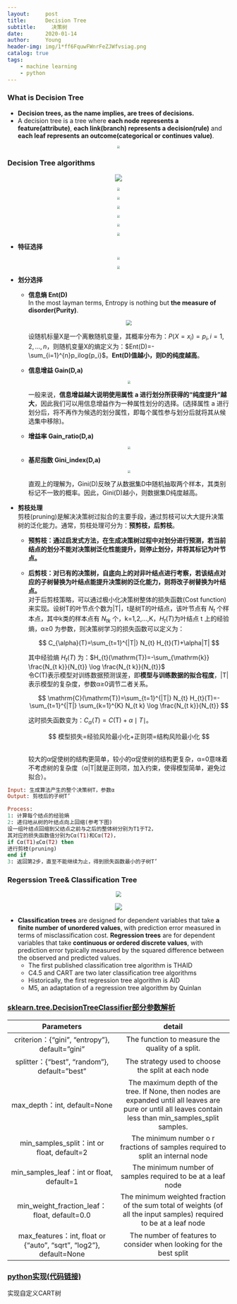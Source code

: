 ```yaml
---
layout:     post
title:      Decision Tree
subtitle:     决策树
date:       2020-01-14
author:     Young
header-img: img/1*ff6FquwFWnrFeZJWfvsiag.png
catalog: true
tags:
    - machine learning
    - python
---
```



### What is Decision Tree

  - **Decision trees, as the name implies, are trees of decisions.**
  - A decision tree is a tree where **each node represents a feature(attribute)**, **each link(branch) represents a decision(rule)** and **each leaf represents an outcome(categorical or continues value)**. 

<p align="center">
  <img src="https://miro.medium.com/max/2000/1*DUYbuD8el6Pkkj8-sw5LYw.png" style="zoom:40%" />
</p>

### Decision Tree algorithms

<p align="center">
  <img src="https://upload-images.jianshu.io/upload_images/3777066-960dcf8c1b4541ce.png" style="zoom:100%" />
</p>

<p align="center">
  <img src="https://github.com/Julian-young/Julian-young.github.io/raw/dev-jiale/img/WX20200115-150150@2x.png" style="zoom:40%" />
</p>
<p align="center">
  <img src="https://github.com/Julian-young/Julian-young.github.io/raw/dev-jiale/img/WX20200115-150231@2x.png" style="zoom:40%" />
</p>
<p align="center">
  <img src="https://github.com/Julian-young/Julian-young.github.io/raw/dev-jiale/img/WX20200115-150249@2x.png" style="zoom:40%" />
</p>
<p align="center">
  <img src="https://github.com/Julian-young/Julian-young.github.io/raw/dev-jiale/img/WX20200115-150302@2x.png" style="zoom:40%" />
</p>
<p align="center">
  <img src="https://github.com/Julian-young/Julian-young.github.io/raw/dev-jiale/img/WX20200115-150459@2x.png" style="zoom:40%" />
</p>
<p align="center">
  <img src="https://github.com/Julian-young/Julian-young.github.io/raw/dev-jiale/img/WX20200115-143351@2x.png" style="zoom:40%" />
</p>


- **特征选择**

<p align="center">
  <img src="https://github.com/Julian-young/Julian-young.github.io/raw/dev-jiale/img/WX20200115-143128@2x.png" style="zoom:40%" />
</p>
<p align="center">
  <img src="https://github.com/Julian-young/Julian-young.github.io/raw/dev-jiale/img/WX20200115-143351@2x.png" style="zoom:40%" />
</p>

- **划分选择**

  - **信息熵 Ent(D)**
    <br>
    In the most layman terms, Entropy is nothing but **the measure of disorder(Purity)**.
    <p align="center">
      <img src="https://miro.medium.com/max/1130/1*M15RZMSk8nGEyOnD8haF-A.png" style="zoom:80%" />
    </p>
  
    设随机标量X是一个离散随机变量，其概率分布为：$P(X=x_i)=p_i, i=1,2,...,n$，则随机变量X的熵定义为：$Ent(D)=-\sum_{i=1}^{n}p_ilog{p_i}$。**Ent(D)值越小，则D的纯度越高**。
  
  - **信息增益 Gain(D,a)**
    <p align="center">
      <img src="https://github.com/Julian-young/Julian-young.github.io/raw/dev-jiale/img/WX20200115-154400@2x.png" style="zoom:40%" />
    </p>
    
    一般来说，**信息增益越大说明使用属性 a 进行划分所获得的“纯度提升”越大**，因此我们可以用信息增益作为一种属性划分的选择。(选择属性 a 进行划分后，将不再作为候选的划分属性，即每个属性参与划分后就将其从候选集中移除)。
  
  - **增益率 Gain_ratio(D,a)**
    <p align="center">
      <img src="https://github.com/Julian-young/Julian-young.github.io/raw/dev-jiale/img/WX20200115-154439@2x.png" style="zoom:40%" />
    </p>
    
  - **基尼指数 Gini_index(D,a)**
    
    <p align="center">
      <img src="https://github.com/Julian-young/Julian-young.github.io/raw/dev-jiale/img/WX20200115-154534@2x.png" style="zoom:40%" />
    </p>
    
    直观上的理解为，Gini(D)反映了从数据集D中随机抽取两个样本，其类别标记不一致的概率。因此，Gini(D)越小，则数据集D纯度越高。
  
- **剪枝处理**
  <br>
  剪枝(pruning)是解决决策树过拟合的主要手段，通过剪枝可以大大提升决策树的泛化能力。通常，剪枝处理可分为：**预剪枝，后剪枝**。

  - **预剪枝：通过启发式方法，在生成决策树过程中对划分进行预测，若当前结点的划分不能对决策树泛化性能提升，则停止划分，并将其标记为叶节点。**
  
  - **后剪枝：对已有的决策树，自底向上的对非叶结点进行考察，若该结点对应的子树替换为叶结点能提升决策树的泛化能力，则将改子树替换为叶结点。**
    <br>
    对于后剪枝策略，可以通过极小化决策树整体的损失函数(Cost function)来实现。设树T的叶节点个数为|T|，t是树T的叶结点，该叶节点有 $N_t$ 个样本点，其中k类的样本点有 $N_{tk}$ 个，k=1,2,...,K，$H_t(T)$为叶结点 t 上的经验熵，α≥0 为参数，则决策树学习的损失函数可以定义为：
    
    <p align="center">
    $$
    C_{\alpha}(T)=\sum_{t=1}^{|T|} N_{t} H_{t}(T)+\alpha|T|
    $$
    </p>
    
    其中经验熵 $H_t(T)$ 为：$H_{t}(\mathrm{T})=-\sum_{\mathrm{k}} \frac{N_{t k}}{N_{t}} \log \frac{N_{t k}}{N_{t}}$
    <br>
    令C(T)表示模型对训练数据预测误差，即**模型与训练数据的拟合程度**，|T|表示模型的复杂度，参数α≥0调节二者关系。
    
    <p align="center">
    $$
    \mathrm{C}(\mathrm{T})=\sum_{t=1}^{|T|} N_{t} H_{t}(T)=-\sum_{t=1}^{|T|} \sum_{k=1}^{K} N_{t k} \log \frac{N_{t k}}{N_{t}}
    $$
    </p>
    
    这时损失函数变为：$C_{\alpha}(T)=C(\mathrm{T})+\alpha \mid T \mid$。
    
    <p align="center">
    $$
    模型损失=经验风险最小化+正则项=结构风险最小化
    $$
    </p>
    
    <br>
    较大的α促使树的结构更简单，较小的α促使树的结构更复杂，α=0意味着不考虑树的复杂度（α|T|就是正则项，加入约束，使得模型简单，避免过拟合）。


```ruby
Input: 生成算法产生的整个决策树T，参数α
Output: 剪枝后的子树T’

Process:
1: 计算每个结点的经验熵
2: 递归地从树的叶结点向上回缩(参考下图)
设一组叶结点回缩到父结点之前与之后的整体树分别为T1于T2，
其对应的损失函数值分别为Cα(T1)和Cα(T2)，
if Cα(T1)≤Cα(T2) then
进行剪枝(pruning)
end if
3: 返回第2步，直至不能继续为止，得到损失函数最小的子树T’
```

### Regerssion Tree& Classification Tree

<p align="center">
    <img src="https://github.com/Julian-young/Julian-young.github.io/raw/dev-jiale/img/WX20200114-164538.png" style="zoom:80%" />
</p>

<p align="center">
    <img src="https://www.digitalvidya.com/wp-content/uploads/2019/01/Image-4-2.png" style="zoom:100%" />
</p>

- **Classification trees** are designed for dependent variables that take **a finite number**
**of unordered values**, with prediction error measured in terms of misclassification cost. **Regression trees** are for dependent variables that take **continuous or ordered discrete values**, with prediction error typically measured by the squared difference between the observed and predicted values.
  - The first published classification tree algorithm is THAID
  - C4.5 and CART are two later classification tree algorithms 
  -  Historically, the first regression tree algorithm is AID
  -  M5, an adaptation of a regression tree algorithm by Quinlan
  
### [sklearn.tree.DecisionTreeClassifier部分参数解析](https://scikit-learn.org/stable/modules/generated/sklearn.tree.DecisionTreeClassifier.htmll)

Parameters            | detail
:-------------------------:|:-------------------------:
criterion：{“gini”, “entropy”}, default=”gini”|The function to measure the quality of a split. 
splitter：{“best”, “random”}, default=”best”|The strategy used to choose the split at each node
max_depth：int, default=None|The maximum depth of the tree. If None, then nodes are expanded until all leaves are pure or until all leaves contain less than min_samples_split samples.
min_samples_split：int or float, default=2|The minimum number o r fractions of samples required to split an internal node
min_samples_leaf：int or float, default=1|The minimum number of samples required to be at a leaf node
min_weight_fraction_leaf：float, default=0.0|The minimum weighted fraction of the sum total of weights (of all the input samples) required to be at a leaf node
max_features：int, float or {“auto”, “sqrt”, “log2”}, default=None|The number of features to consider when looking for the best split

### [python实现(代码链接)](https://github.com/Julian-young/Julian-young.github.io/blob/dev-jiale/ipynb/Task4_decision_tree.ipynb)

实现自定义CART树

